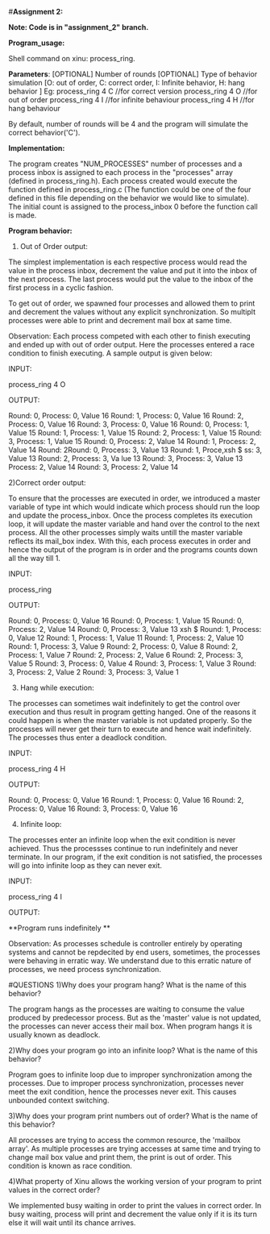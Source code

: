 #**Assignment 2:**

**Note: Code is in "assignment_2" branch.**

**Program_usage:**

Shell command on xinu: process_ring.

**Parameters**:
[OPTIONAL] Number of rounds
[OPTIONAL] Type of behavior simulation [O: out of order, C: correct order, I: Infinite behavior, H: hang behavior ]
Eg: process_ring 4 C //for correct version
    process_ring 4 O //for out of order
    process_ring 4 I //for infinite behaviour
    process_ring 4 H //for hang behaviour

By default, number of rounds will be 4 and the program will simulate the correct behavior('C').


**Implementation:**

The program creates "NUM_PROCESSES" number of processes and a process inbox is assigned to each process in the "processes" array (defined in process_ring.h). Each process created would execute the function defined in process_ring.c (The function could be one of the four defined in this file depending on the behavior we would like to simulate). The initial count is assigned to the process_inbox 0 before the function call is made.

**Program behavior:**

1) Out of Order output: 

The simplest implementation is each respective process would read the value in the process inbox, decrement the value and put it into the inbox of the next process. The last process would put the value to the inbox of the first process in a cyclic fashion. 

To get out of order, we spawned four processes and allowed them to print and decrement the values without any explicit synchronization. So multiplt processes were able to print and decrement mail box at same time.

Observation: Each process competed with each other to finish executing and ended up with out of order output. Here the processes entered a race condition to finish executing. A sample output is given below:

INPUT:

process_ring 4 O

OUTPUT:

Round: 0, Process: 0, Value 16
Round: 1, Process: 0, Value 16
Round: 2, Process: 0, Value 16
Round: 3, Process: 0, Value 16
Round: 0, Process: 1, Value 15
Round: 1, Process: 1, Value 15
Round: 2, Process: 1, Value 15
Round: 3, Process: 1, Value 15
Round: 0, Process: 2, Value 14
Round: 1, Process: 2, Value 14
Round: 2Round: 0, Process: 3, Value 13
Round: 1, Proce,xsh $ ss: 3, Value 13
Round: 2, Process: 3, Va lue 13
Round: 3, Process: 3, Value 13
Process: 2, Value 14
Round: 3, Process: 2, Value 14


2)Correct order output:

To ensure that the processes are executed in order, we introduced a master variable of type int which would indicate which process should run the loop and update the process_inbox. Once the process completes its execution loop, it will update the master variable and hand over the control to the next process. All the other processes simply waits untill the master variable reflects its mail_box index. With this, each process executes in order and hence the output of the program is in order and the programs counts down all the way till 1.

INPUT:

process_ring


OUTPUT:

Round: 0, Process: 0, Value 16
Round: 0, Process: 1, Value 15
Round: 0, Process: 2, Value 14
Round: 0, Process: 3, Value 13
xsh $ Round: 1, Process: 0, Value 12
Round: 1, Process: 1, Value 11
Round: 1, Process: 2, Value 10
Round: 1, Process: 3, Value 9
Round: 2, Process: 0, Value 8
Round: 2, Process: 1, Value 7
Round: 2, Process: 2, Value 6
Round: 2, Process: 3, Value 5
Round: 3, Process: 0, Value 4
Round: 3, Process: 1, Value 3
Round: 3, Process: 2, Value 2
Round: 3, Process: 3, Value 1


3) Hang while execution:

The processes can sometimes wait indefinitely to get the control over execution and thus result in program getting hanged. One of the reasons it could happen is when the master variable is not updated properly. So the processes will never get their turn to execute and hence wait indefinitely. The processes thus enter a deadlock condition.

INPUT:

process_ring 4 H


OUTPUT:

Round: 0, Process: 0, Value 16
Round: 1, Process: 0, Value 16
Round: 2, Process: 0, Value 16
Round: 3, Process: 0, Value 16


4) Infinite loop:

The processes enter an infinite loop when the exit condition is never achieved. Thus the processses continue to run indefinitely and never terminate. In our program, if the exit condition is not satisfied, the processes will go into infinite loop as they can never exit. 

INPUT:

process_ring 4 I

OUTPUT:


**Program runs indefinitely **


Observation: As processes schedule is controller entirely by operating systems and cannot be repdecited by end users, sometimes, the processes were behaving in erratic way. We understand due to this erratic nature of processes, we need process synchronization.



#QUESTIONS
1)Why does your program hang? What is the name of this behavior?

The program hangs as the processes are waiting to consume the value produced by predecessor process. But as the 'master' value is not updated, the processes can never access their mail box. When program hangs it is usually known as deadlock.

2)Why does your program go into an infinite loop? What is the name of this behavior?

Program goes to infinite loop due to improper synchronization among the processes. Due to improper process synchronization, processes never meet the exit condition, hence the processes never exit. This causes unbounded context switching.

3)Why does your program print numbers out of order? What is the name of this behavior?

All processes are trying to access the common resource, the 'mailbox array'. As multiple processes are trying accesses at same time and trying to change mail box value and print them, the print is out of order. This condition is known as race condition.

4)What property of Xinu allows the working version of your program to print values in the correct order?

We implemented busy waiting in order to print the values in correct order. In busy waiting, process will print and decrement the value only if it is its turn else it will wait until its chance arrives.

